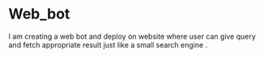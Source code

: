 # Web_bot
I am creating a web bot  and deploy on website where user can give query and fetch appropriate result just like a small search engine .
